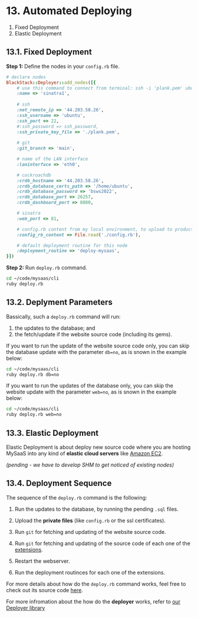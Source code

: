 # 13. Automated Deploying

1. Fixed Deployment
2. Elastic Deployment 

## 13.1. Fixed Deployment

**Step 1:** Define the nodes in your `config.rb` file.

```ruby
# declare nodes
BlackStack::Deployer::add_nodes([{
    # use this command to connect from terminal: ssh -i 'plank.pem' ubuntu@ec2-34-234-83-88.compute-1.amazonaws.com
    :name => 'sinatra1',
 
    # ssh
    :net_remote_ip => '44.203.58.26',  
    :ssh_username => 'ubuntu',
    :ssh_port => 22,
    #:ssh_password => ssh_password,
    :ssh_private_key_file => './plank.pem',
 
    # git
    :git_branch => 'main',

    # name of the LAN interface
    :laninterface => 'eth0',

    # cockroachdb
    :crdb_hostname => '44.203.58.26',
    :crdb_database_certs_path => '/home/ubuntu',
    :crdb_database_password => 'bsws2022',
    :crdb_database_port => 26257,
    :crdb_dashboard_port => 8080,

    # sinatra
    :web_port => 81,

    # config.rb content from my local environment, to upload to production nodes
    :config_rb_content => File.read('./config.rb'),

    # default deployment routine for this node
    :deployment_routine => 'deploy-mysaas',
}])
```

**Step 2:** Run `deploy.rb` command.

```bash
cd ~/code/mysaas/cli
ruby deploy.rb
```

## 13.2. Deplyment Parameters

Bassically, such a `deploy.rb` command will run:
1. the updates to the database; and
2. the fetch/update if the website source code (including its gems).

If you want to run the update of the website source code only, you can skip the database update with the parameter `db=no`, as is snown in the example below:

```bash
cd ~/code/mysaas/cli
ruby deploy.rb db=no
```

If you want to run the updates of the database only, you can skip the website update with the parameter `web=no`, as is snown in the example below:

```bash
cd ~/code/mysaas/cli
ruby deploy.rb web=no
```

## 13.3. Elastic Deployment

Elastic Deployment is about deploy new source code where you are hosting MySaaS into any kind of **elastic cloud servers** like [Amazon EC2](https://aws.amazon.com/ec2/).

_(pending - we have to develop SHM to get noticed of existing nodes)_


## 13.4. Deployment Sequence

The sequence of the `deploy.rb` command is the following:

1. Run the updates to the database, by running the pending `.sql` files.

2. Upload the **private files** (like `config.rb` or the ssl certificates).

3. Run `git` for fetching and updating of the website source code.

3. Run `git` for fetching and updating of the source code of each one of the [extensions](/leandrosardi/mysaas/blob/main/docu/12.extensibility.md).

4. Restart the webserver.

5. Run the deployment routinces for each one of the extensions.

For more details about how do the `deploy.rb` command works, feel free to check out its source code [here](/leandrosardi/mysaas/blob/main/cli/deploy.rb).

For more infromation about the how do the **deployer** works, refer to [our Deployer library](/leandrosardi/my-ruby-deployer)
